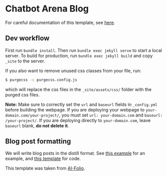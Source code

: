 # Chatbot Arena Blog

For careful documentation of this template, see [here](https://github.com/alshedivat/al-folio/tree/master).

## Dev workflow

First run `bundle install`. Then run `bundle exec jekyll serve` to start a local server. To build for production, run `bundle exec jekyll build` and copy `_site` to the server.

If you also want to remove unused css classes from your file, run:

```bash
$ purgecss -c purgecss.config.js
```

which will replace the css files in the `_site/assets/css/` folder with the purged css files.

**Note:** Make sure to correctly set the `url` and `baseurl` fields in `_config.yml` before building the webpage. If you are deploying your webpage to `your-domain.com/your-project/`, you must set `url: your-domain.com` and `baseurl: /your-project/`. If you are deploying directly to `your-domain.com`, leave `baseurl` blank, **do not delete it**.

## Blog post formatting

We will write blog posts in the distill format. See [this example](https://alshedivat.github.io/al-folio/blog/2021/distill/) for an example, and [this template](https://github.com/alshedivat/al-folio/blob/master/_posts/2018-12-22-distill.md?plain=1) for code. 

This template was taken from [AI-Folio](https://github.com/alshedivat/al-folio).

